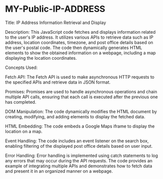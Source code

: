 # MY-Public-IP-ADDRESS
Title: IP Address Information Retrieval and Display

Description: This JavaScript code fetches and displays information related to the user's IP address. It utilizes various APIs to retrieve data such as IP address, location coordinates, timezone, and post office details based on the user's postal code. The code then dynamically generates HTML elements to show the obtained information on a webpage, including a map displaying the location coordinates.

Concepts Used:

Fetch API: The Fetch API is used to make asynchronous HTTP requests to the specified APIs and retrieve data in JSON format.

Promises: Promises are used to handle asynchronous operations and chain multiple API calls, ensuring that each call is executed after the previous one has completed.

DOM Manipulation: The code dynamically modifies the HTML document by creating, modifying, and adding elements to display the fetched data.

HTML Embedding: The code embeds a Google Maps iframe to display the location on a map.

Event Handling: The code includes an event listener on the search box, enabling filtering of the displayed post office details based on user input.

Error Handling: Error handling is implemented using catch statements to log any errors that may occur during the API requests. The code provides an example of integrating multiple APIs and demonstrates how to fetch data and present it in an organized manner on a webpage.
